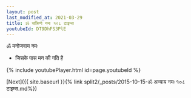 ```yaml
---
layout: post
last_modified_at: 2021-03-29
title: ॐ चक्रिणे नमः १०८ टाइम्स
youtubeId: DT9DhFS3PlE
---
```

 
 
 ॐ मनोजवाय नमः  
 
 -  जिसके पास मन की गति है 
 
  
 
  
 
 
 
 
 
 


{% include youtubePlayer.html id=page.youtubeId %}
 
[Next]({{ site.baseurl }}{% link  split2/_posts/2015-10-15-ॐ अन्याय नमः  १०८ टाइम्स.md%})
 

